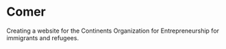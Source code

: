 # Comer
Creating a website for the Continents Organization for Entrepreneurship for immigrants and refugees.
